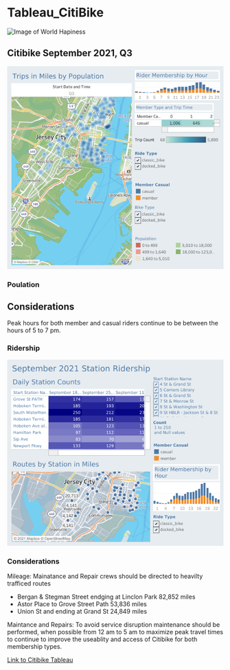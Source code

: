 # Tableau_CitiBike

![Image of World Hapiness](https://loving-newyork.com/wp-content/uploads/2017/07/Citi-Bike-New-York-180426115904002-1600x800.jpg)

## Citibike September 2021, Q3 


![image](resourcesTableau/Population%20and%20Ridership.png)

### Poulation 

## Considerations

Peak hours for both member and casual riders continue to be between the hours of 5 to 7 pm.  

### Ridership 
![image](resourcesTableau/Ridership%20by%20Station.png)


### Considerations

Mileage: Mainatance and Repair crews should be directed to heavilty trafficed routes 

 * Bergan & Stegman Street endging at Linclon Park 82,852 miles
 * Astor Place to Grove Street Path 53,836 miles 
 * Union St and ending at Grand St 24,849 miles 
 
Maintance and Repairs: To avoid service disruption maintenance should be performed, when possible from 12 am to 5 am to maximize peak travel times to continue to improve the useablity and access of Citibike for both membership types. 

<a href="https://public.tableau.com/app/profile/abednarz210/viz/TableauCitibikeProject-Population/RidershipbyStation" target="_blank">Link to Citibike Tableau</a>
